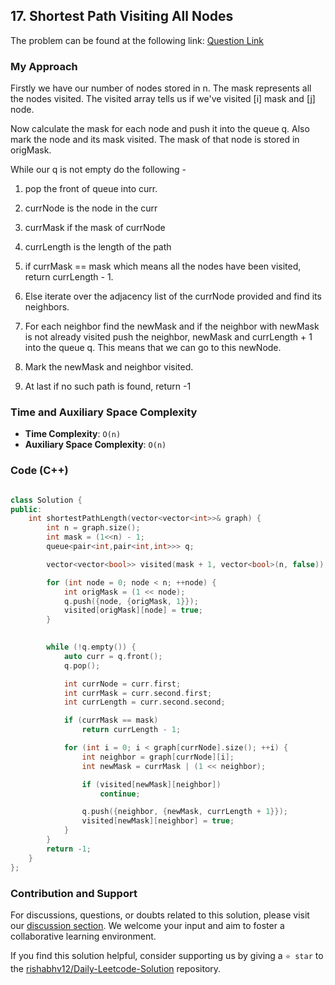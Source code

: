 ## 17. Shortest Path Visiting All Nodes

The problem can be found at the following link: [Question Link](https://leetcode.com/problems/shortest-path-visiting-all-nodes/description/)


### My Approach

Firstly we have our number of nodes stored in n. The mask represents all the nodes visited.
The visited array tells us if we've visited [i] mask and [j] node.

Now calculate the mask for each node and push it into the queue q. Also mark the node and its mask visited. The mask of that node is stored in origMask.

While our q is not empty do the following -

1. pop the front of queue into curr.

2. currNode is the node in the curr

3. currMask if the mask of currNode

4. currLength is the length of the path

5. if currMask == mask which means all the nodes have been visited, return currLength - 1.

6. Else iterate over the adjacency list of the currNode provided and find its neighbors.

7. For each neighbor find the newMask and if the neighbor with newMask is not already visited push the neighbor, newMask and currLength + 1 into the queue q. This means that we can go to this newNode.

8. Mark the newMask and neighbor visited.

9. At last if no such path is found, return -1


### Time and Auxiliary Space Complexity

- **Time Complexity**: `O(n)` 
- **Auxiliary Space Complexity**: `O(n)`


### Code (C++)

```cpp

class Solution {
public:
    int shortestPathLength(vector<vector<int>>& graph) {
        int n = graph.size();
        int mask = (1<<n) - 1;
        queue<pair<int,pair<int,int>>> q;

        vector<vector<bool>> visited(mask + 1, vector<bool>(n, false));

        for (int node = 0; node < n; ++node) {
            int origMask = (1 << node);
            q.push({node, {origMask, 1}});
            visited[origMask][node] = true;
        }

        
        while (!q.empty()) {
            auto curr = q.front();
            q.pop();

            int currNode = curr.first;
            int currMask = curr.second.first;
            int currLength = curr.second.second;

            if (currMask == mask)
                return currLength - 1;

            for (int i = 0; i < graph[currNode].size(); ++i) {
                int neighbor = graph[currNode][i];
                int newMask = currMask | (1 << neighbor);

                if (visited[newMask][neighbor])
                    continue;

                q.push({neighbor, {newMask, currLength + 1}});
                visited[newMask][neighbor] = true;
            }
        }
        return -1;  
    }
};

```

### Contribution and Support

For discussions, questions, or doubts related to this solution, please visit our [discussion section](https://leetcode.com/discuss/general-discussion). We welcome your input and aim to foster a collaborative learning environment.

If you find this solution helpful, consider supporting us by giving a `⭐ star` to the [rishabhv12/Daily-Leetcode-Solution](https://github.com/rishabhv12/Daily-Leetcode-Solution) repository.